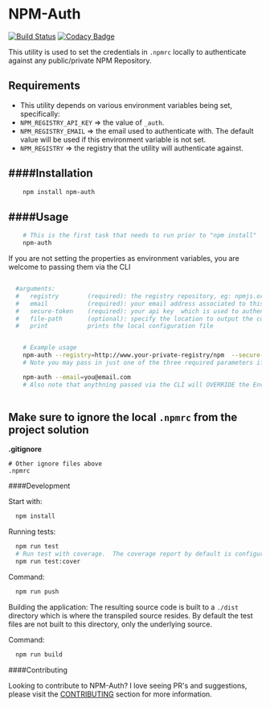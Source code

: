 # NPM-Auth

[![Build Status](https://travis-ci.org/oshalygin/npm-auth.svg?branch=master)](https://travis-ci.org/oshalygin/npm-auth)
[![Codacy Badge](https://api.codacy.com/project/badge/Grade/4d47986f49e94df8a4d33ac07853ab0e)](https://www.codacy.com/app/oshalygin/npm-auth?utm_source=github.com&amp;utm_medium=referral&amp;utm_content=oshalygin/npm-auth&amp;utm_campaign=Badge_Grade)

This utility is used to set the credentials in `.npmrc` locally to authenticate against any public/private NPM Repository.

## Requirements

* This utility depends on various environment variables being set, specifically:
* `NPM_REGISTRY_API_KEY` => the value of `_auth`.
* `NPM_REGISTRY_EMAIL` => the email used to authenticate with.  The default value will be used if this environment variable is not set.
* `NPM_REGISTRY` => the registry that the utility will authenticate against. 

####Installation
---
```bash
    npm install npm-auth
```
####Usage
---
```bash
    # This is the first task that needs to run prior to "npm install"
    npm-auth
```

If you are not setting the properties as environment variables, you are welcome to passing them via the CLI

```bash

  #arguments:
  #   registry        (required): the registry repository, eg: npmjs.org
  #   email           (required): your email address associated to this repositroy, format: you@email.com
  #   secure-token    (required): your api key  which is used to authenticate
  #   file-path       (optional): specify the location to output the configuration file
  #   print           prints the local configuration file


    # Example usage
    npm-auth --registry=http://www.your-private-registry/npm  --secure-token=aasd-123-zasdf-123-sfd --email=you@email.com
    # Note you may pass in just one of the three required parameters if the other parameters are set as Environment variables

    npm-auth --email=you@email.com
    # Also note that anythning passed via the CLI will OVERRIDE the Environment variables, which allows you to flexibibly configure within your CI environment.
    
```
Make sure to ignore the local `.npmrc` from the project solution
---
**.gitignore**
```
# Other ignore files above
.npmrc
``` 

####Development

Start with:
```bash
  npm install
```

Running tests:
```bash
  npm run test
  # Run test with coverage.  The coverage report by default is configured for lcov and can be located in the `./coverage` directory.
  npm run test:cover
```

Command: 
```bash
  npm run push
```

Building the application:
The resulting source code is built to a `./dist` directory which is where the transpiled source resides.  By default the test files are not built to this directory, only the underlying source.  

Command:
```bash
  npm run build
```

####Contributing

Looking to contribute to NPM-Auth?  I love seeing PR's and suggestions, please visit the [CONTRIBUTING](CONTRIBUTING.md) section for more information.